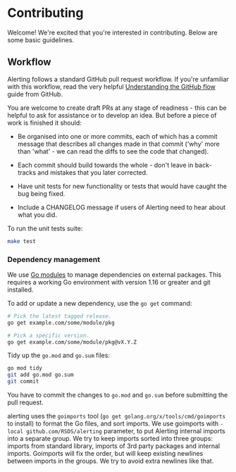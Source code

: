 # Contributing

Welcome! We're excited that you're interested in contributing. Below are some
basic guidelines.

## Workflow

Alerting follows a standard GitHub pull request workflow. If you're unfamiliar
with this workflow, read the very helpful [Understanding the GitHub
flow][github-flow] guide from GitHub.

[github-flow]: https://guides.github.com/introduction/flow/

You are welcome to create draft PRs at any stage of readiness - this can be
helpful to ask for assistance or to develop an idea. But before a piece of work
is finished it should:

* Be organised into one or more commits, each of which has a commit message
  that describes all changes made in that commit ('why' more than 'what' - we
  can read the diffs to see the code that changed).

* Each commit should build towards the whole - don't leave in back-tracks and
  mistakes that you later corrected.

* Have unit tests for new functionality or tests that would have caught the bug
  being fixed.

* Include a CHANGELOG message if users of Alerting need to hear about what you
  did.

To run the unit tests suite:

```bash
make test
```

### Dependency management

We use [Go modules] to manage dependencies on external packages. This requires
a working Go environment with version 1.16 or greater and git installed.

[Go modules]: https://golang.org/cmd/go/#hdr-Modules__module_versions__and_more

To add or update a new dependency, use the `go get` command:

```bash
# Pick the latest tagged release.
go get example.com/some/module/pkg

# Pick a specific version.
go get example.com/some/module/pkg@vX.Y.Z
```

Tidy up the `go.mod` and `go.sum` files:

```bash
go mod tidy
git add go.mod go.sum
git commit
```

You have to commit the changes to `go.mod` and `go.sum` before submitting the
pull request.

alerting uses the `goimports` tool (`go get golang.org/x/tools/cmd/goimports` to
install) to format the Go files, and sort imports. We use goimports with
`-local github.com/RSDS/alerting` parameter, to put Alerting internal imports into
a separate group. We try to keep imports sorted into three groups:
imports from standard library, imports of 3rd party packages and internal
imports. Goimports will fix the order, but will keep existing newlines
between imports in the groups. We try to avoid extra newlines like that.